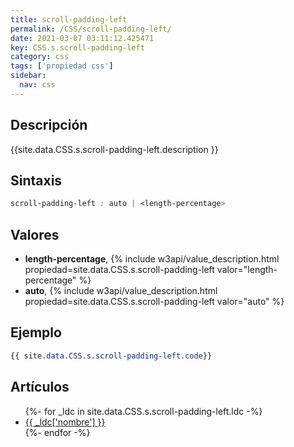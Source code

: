 ```yaml
---
title: scroll-padding-left
permalink: /CSS/scroll-padding-left/
date: 2021-03-07 03:11:12.425471
key: CSS.s.scroll-padding-left
category: css
tags: ['propiedad css']
sidebar: 
  nav: css
---
```


## Descripción
{{site.data.CSS.s.scroll-padding-left.description }}

## Sintaxis
~~~css
scroll-padding-left : auto | <length-percentage>
~~~

## Valores
* **length-percentage**,  {% include w3api/value_description.html propiedad=site.data.CSS.s.scroll-padding-left valor="length-percentage" %}
* **auto**,  {% include w3api/value_description.html propiedad=site.data.CSS.s.scroll-padding-left valor="auto" %}

## Ejemplo
~~~css
{{ site.data.CSS.s.scroll-padding-left.code}}
~~~

## Artículos
<ul>
{%- for _ldc in site.data.CSS.s.scroll-padding-left.ldc -%}
   <li>
       <a href="{{_ldc['url'] }}">{{ _ldc['nombre'] }}</a>
   </li>
{%- endfor -%}
</ul>
